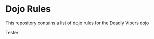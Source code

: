 Dojo Rules
==========

This repository contains a list of dojo rules for the Deadly Vipers dojo

Tester

